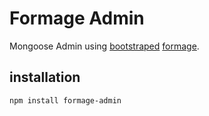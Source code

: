 Formage Admin
=============

Mongoose Admin using [bootstraped](http://twitter.github.com/bootstrap/) [formage](https://github.com/etaypere/formage).

installation
------------
`npm install formage-admin`